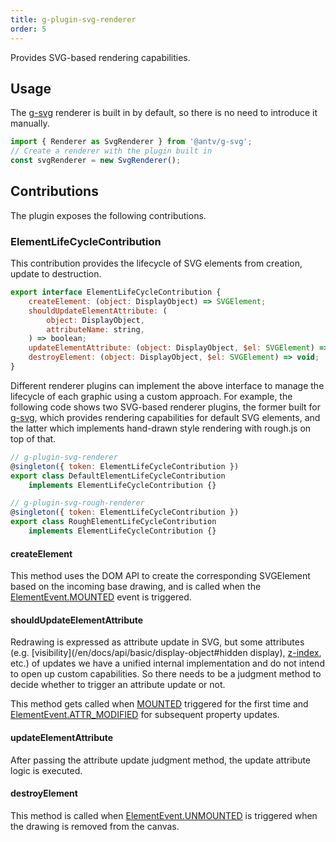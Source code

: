 ```yaml
---
title: g-plugin-svg-renderer
order: 5
---
```


Provides SVG-based rendering capabilities.

## Usage

The [g-svg](/en/docs/api/renderer/svg) renderer is built in by default, so there is no need to introduce it manually.

```js
import { Renderer as SvgRenderer } from '@antv/g-svg';
// Create a renderer with the plugin built in
const svgRenderer = new SvgRenderer();
```

## Contributions

The plugin exposes the following contributions.

### ElementLifeCycleContribution

This contribution provides the lifecycle of SVG elements from creation, update to destruction.

```js
export interface ElementLifeCycleContribution {
    createElement: (object: DisplayObject) => SVGElement;
    shouldUpdateElementAttribute: (
        object: DisplayObject,
        attributeName: string,
    ) => boolean;
    updateElementAttribute: (object: DisplayObject, $el: SVGElement) => void;
    destroyElement: (object: DisplayObject, $el: SVGElement) => void;
}
```

Different renderer plugins can implement the above interface to manage the lifecycle of each graphic using a custom approach. For example, the following code shows two SVG-based renderer plugins, the former built for [g-svg](/en/docs/api/renderer/svg), which provides rendering capabilities for default SVG elements, and the latter which implements hand-drawn style rendering with rough.js on top of that.

```js
// g-plugin-svg-renderer
@singleton({ token: ElementLifeCycleContribution })
export class DefaultElementLifeCycleContribution
    implements ElementLifeCycleContribution {}

// g-plugin-svg-rough-renderer
@singleton({ token: ElementLifeCycleContribution })
export class RoughElementLifeCycleContribution
    implements ElementLifeCycleContribution {}
```

#### createElement

This method uses the DOM API to create the corresponding SVGElement based on the incoming base drawing, and is called when the [ElementEvent.MOUNTED](/en/docs/api/basic/display-object#lifecycle-event-listening) event is triggered.

#### shouldUpdateElementAttribute

Redrawing is expressed as attribute update in SVG, but some attributes (e.g. [visibility](/en/docs/api/basic/display-object#hidden display), [z-index](/en/docs/api/basic/display-object#zindex), etc.) of updates we have a unified internal implementation and do not intend to open up custom capabilities. So there needs to be a judgment method to decide whether to trigger an attribute update or not.

This method gets called when [MOUNTED](/en/docs/api/basic/display-object#lifecycle-event-listening) triggered for the first time and [ElementEvent.ATTR_MODIFIED](/en/docs/api/basic/display-object#lifecycle-event-listening) for subsequent property updates.

#### updateElementAttribute

After passing the attribute update judgment method, the update attribute logic is executed.

#### destroyElement

This method is called when [ElementEvent.UNMOUNTED](/en/docs/api/basic/display-object#lifecycle-event-listening) is triggered when the drawing is removed from the canvas.
